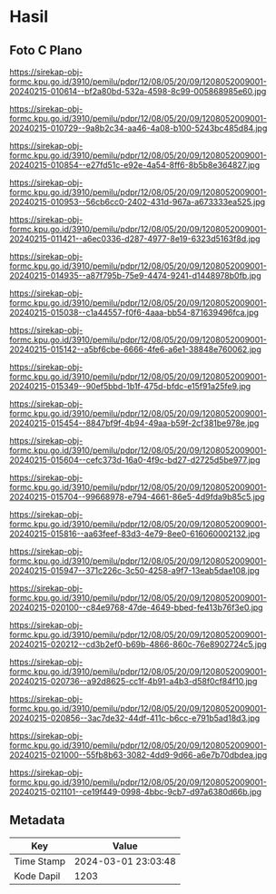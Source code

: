 # Hasil

## Foto C Plano

https://sirekap-obj-formc.kpu.go.id/3910/pemilu/pdpr/12/08/05/20/09/1208052009001-20240215-010614--bf2a80bd-532a-4598-8c99-005868985e60.jpg

https://sirekap-obj-formc.kpu.go.id/3910/pemilu/pdpr/12/08/05/20/09/1208052009001-20240215-010729--9a8b2c34-aa46-4a08-b100-5243bc485d84.jpg

https://sirekap-obj-formc.kpu.go.id/3910/pemilu/pdpr/12/08/05/20/09/1208052009001-20240215-010854--e27fd51c-e92e-4a54-8ff6-8b5b8e364827.jpg

https://sirekap-obj-formc.kpu.go.id/3910/pemilu/pdpr/12/08/05/20/09/1208052009001-20240215-010953--56cb6cc0-2402-431d-967a-a673333ea525.jpg

https://sirekap-obj-formc.kpu.go.id/3910/pemilu/pdpr/12/08/05/20/09/1208052009001-20240215-011421--a6ec0336-d287-4977-8e19-6323d5163f8d.jpg

https://sirekap-obj-formc.kpu.go.id/3910/pemilu/pdpr/12/08/05/20/09/1208052009001-20240215-014935--a87f795b-75e9-4474-9241-d1448978b0fb.jpg

https://sirekap-obj-formc.kpu.go.id/3910/pemilu/pdpr/12/08/05/20/09/1208052009001-20240215-015038--c1a44557-f0f6-4aaa-bb54-871639496fca.jpg

https://sirekap-obj-formc.kpu.go.id/3910/pemilu/pdpr/12/08/05/20/09/1208052009001-20240215-015142--a5bf6cbe-6666-4fe6-a6e1-38848e760062.jpg

https://sirekap-obj-formc.kpu.go.id/3910/pemilu/pdpr/12/08/05/20/09/1208052009001-20240215-015349--90ef5bbd-1b1f-475d-bfdc-e15f91a25fe9.jpg

https://sirekap-obj-formc.kpu.go.id/3910/pemilu/pdpr/12/08/05/20/09/1208052009001-20240215-015454--8847bf9f-4b94-49aa-b59f-2cf381be978e.jpg

https://sirekap-obj-formc.kpu.go.id/3910/pemilu/pdpr/12/08/05/20/09/1208052009001-20240215-015604--cefc373d-16a0-4f9c-bd27-d2725d5be977.jpg

https://sirekap-obj-formc.kpu.go.id/3910/pemilu/pdpr/12/08/05/20/09/1208052009001-20240215-015704--99668978-e794-4661-86e5-4d9fda9b85c5.jpg

https://sirekap-obj-formc.kpu.go.id/3910/pemilu/pdpr/12/08/05/20/09/1208052009001-20240215-015816--aa63feef-83d3-4e79-8ee0-616060002132.jpg

https://sirekap-obj-formc.kpu.go.id/3910/pemilu/pdpr/12/08/05/20/09/1208052009001-20240215-015947--371c226c-3c50-4258-a9f7-13eab5dae108.jpg

https://sirekap-obj-formc.kpu.go.id/3910/pemilu/pdpr/12/08/05/20/09/1208052009001-20240215-020100--c84e9768-47de-4649-bbed-fe413b76f3e0.jpg

https://sirekap-obj-formc.kpu.go.id/3910/pemilu/pdpr/12/08/05/20/09/1208052009001-20240215-020212--cd3b2ef0-b69b-4866-860c-76e8902724c5.jpg

https://sirekap-obj-formc.kpu.go.id/3910/pemilu/pdpr/12/08/05/20/09/1208052009001-20240215-020736--a92d8625-cc1f-4b91-a4b3-d58f0cf84f10.jpg

https://sirekap-obj-formc.kpu.go.id/3910/pemilu/pdpr/12/08/05/20/09/1208052009001-20240215-020856--3ac7de32-44df-411c-b6cc-e791b5ad18d3.jpg

https://sirekap-obj-formc.kpu.go.id/3910/pemilu/pdpr/12/08/05/20/09/1208052009001-20240215-021000--55fb8b63-3082-4dd9-9d66-a6e7b70dbdea.jpg

https://sirekap-obj-formc.kpu.go.id/3910/pemilu/pdpr/12/08/05/20/09/1208052009001-20240215-021101--ce19f449-0998-4bbc-9cb7-d97a6380d66b.jpg


## Metadata

| Key        | Value               |
| ---------- | ------------------- |
| Time Stamp | 2024-03-01 23:03:48 |
| Kode Dapil | 1203                |



